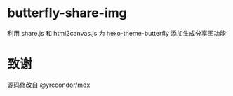 # butterfly-share-img
利用 share.js 和 html2canvas.js 为 hexo-theme-butterfly 添加生成分享图功能

# 致谢
源码修改自 @yrccondor/mdx
